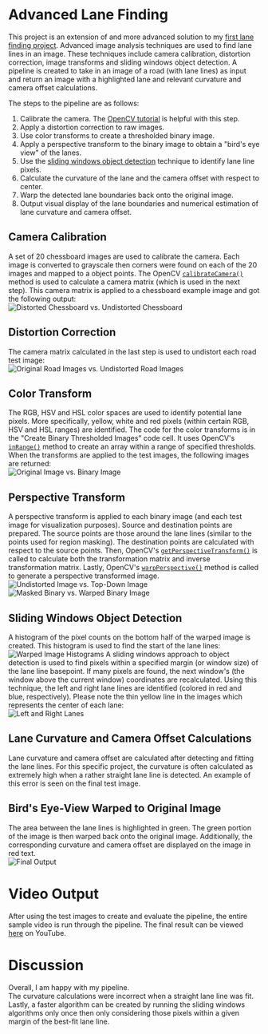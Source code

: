 # Advanced Lane Finding
This project is an extension of and more advanced solution to my [first lane finding project](https://github.com/AryanJ-NYC/CarND-LaneLines-P1).
Advanced image analysis techniques are used to find lane lines in an image.  These techniques include camera calibration, distortion correction, image transforms and sliding windows object detection.
A pipeline is created to take in an image of a road (with lane lines) as input and return an image with a highlighted lane and relevant curvature and camera offset calculations.

The steps to the pipeline are as follows:
1. Calibrate the camera.  The [OpenCV tutorial](http://opencv-python-tutroals.readthedocs.io/en/latest/py_tutorials/py_calib3d/py_calibration/py_calibration.html) is helpful with this step.
2. Apply a distortion correction to raw images.
3. Use color transforms to create a thresholded binary image.
4. Apply a perspective transform to the binary image to obtain a "bird's eye view" of the lanes.
6. Use the [sliding windows object detection](http://www.pyimagesearch.com/2015/03/23/sliding-windows-for-object-detection-with-python-and-opencv/) technique to identify lane line pixels.
7. Calculate the curvature of the lane and the camera offset with respect to center.
8. Warp the detected lane boundaries back onto the original image.
9. Output visual display of the lane boundaries and numerical estimation of lane curvature and camera offset. 

## Camera Calibration
A set of 20 chessboard images are used to calibrate the camera.  Each image is converted to grayscale then corners were found on each of the 20 images and mapped to a object points.
The OpenCV [`calibrateCamera()`](http://docs.opencv.org/2.4/modules/calib3d/doc/camera_calibration_and_3d_reconstruction.html#calibratecamera) method is used to calculate a camera matrix
(which is used in the next step).  This camera matrix is applied to a chessboard example image and got the following output:  
![Distorted Chessboard vs. Undistorted Chessboard](./images-for-report/distorted_chess_undistorted_chess.png)

## Distortion Correction
The camera matrix calculated in the last step is used to undistort each road test image:  
![Original Road Images vs. Undistorted Road Images](./images-for-report/distorted_tests_vs_undistorted_tests.png)

## Color Transform
The RGB, HSV and HSL color spaces are used to identify potential lane pixels.  More specifically, yellow, white and red pixels (within certain RGB, HSV and HSL ranges) are identified.
The code for the color transforms is in the "Create Binary Thresholded Images" code cell.
It uses OpenCV's [`inRange()`](http://docs.opencv.org/2.4/modules/core/doc/operations_on_arrays.html#inrange) method to create an array within a range of specified thresholds.
When the transforms are applied to the test images, the following images are returned:  
![Original Image vs. Binary Image](./images-for-report/binary_images.png)

## Perspective Transform
A perspective transform is applied to each binary image (and each test image for visualization purposes).
Source and destination points are prepared.  The source points are those around the lane lines (similar to the points used for region masking).
The destination points are calculated with respect to the source points.  Then, OpenCV's [`getPerspectiveTransform()`](http://docs.opencv.org/2.4/modules/imgproc/doc/geometric_transformations.html#getperspectivetransform)
is called to calculate both the transformation matrix and inverse transformation matrix.  Lastly, OpenCV's [`warpPerspective()`](http://docs.opencv.org/2.4/modules/imgproc/doc/geometric_transformations.html#warpperspective)
method is called to generate a perspective transformed image.  
![Undistorted Image vs. Top-Down Image](./images-for-report/top_down_images.png)
![Masked Binary vs. Warped Binary Image](./images-for-report/top_down_binary_images.png)

## Sliding Windows Object Detection
A histogram of the pixel counts on the bottom half of the warped image is created.  This histogram is used to find the start of the lane lines:  
![Warped Image Histograms](./images-for-report/histograms_vs_binary_warped_images.png)
A sliding windows approach to object detection is used to find pixels within a specified margin (or window size) of the lane line basepoint.
If many pixels are found, the next window's (the window above the current window) coordinates are recalculated.  Using this technique, the left and right lane lines are identified
(colored in red and blue, respectively).  Please note the thin yellow line in the images which represents the center of each lane:  
![Left and Right Lanes](./images-for-report/lane_lines.png)

## Lane Curvature and Camera Offset Calculations
Lane curvature and camera offset are calculated after detecting and fitting the lane lines.
For this specific project, the curvature is often calculated as extremely high when a rather straight lane line is detected.
An example of this error is seen on the final test image.

## Bird's Eye-View Warped to Original Image
The area between the lane lines is highlighted in green.  The green portion of the image is then warped back onto the original image.
Additionally, the corresponding curvature and camera offset are displayed on the image in red text.  
![Final Output](./images-for-report/orig_imgs_lane-lines.png)

# Video Output
After using the test images to create and evaluate the pipeline, the entire sample video is run through the pipeline.
The final result can be viewed [here](https://www.youtube.com/watch?v=_xsbWD8bTbM) on YouTube.

# Discussion
Overall, I am happy with my pipeline.  
The curvature calculations were incorrect when a straight lane line was fit.  Lastly, a faster algorithm can be created by running the sliding windows algorithms only once then only considering those pixels within a given margin of the best-fit lane line.
